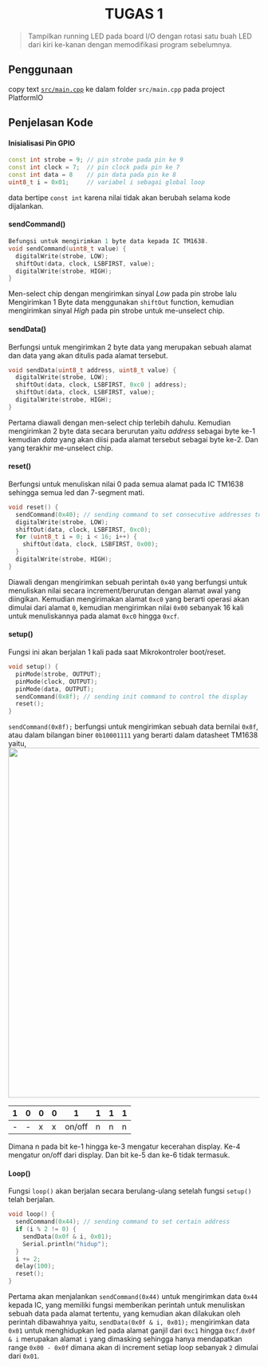 <h1 align='center'>TUGAS 1</h1>

>Tampilkan running LED pada board I/O dengan rotasi satu buah LED dari kiri ke-kanan dengan memodifikasi program sebelumnya.

## Penggunaan
copy text [`src/main.cpp`](https://github.com/azzamjhd/modul-prak-mikro/blob/0762a84d8dca36791cf0b62773bdc8f7d36826d0/Interface-1/src/main.cpp) ke dalam folder `src/main.cpp` pada project PlatformIO
## Penjelasan Kode
#### Inisialisasi Pin GPIO
```cpp
const int strobe = 9; // pin strobe pada pin ke 9
const int clock = 7;  // pin clock pada pin ke 7
const int data = 8    // pin data pada pin ke 8
uint8_t i = 0x01;     // variabel i sebagai global loop
```
data bertipe `const int` karena nilai tidak akan berubah selama kode dijalankan.

#### sendCommand()
```cpp
Befungsi untuk mengirimkan 1 byte data kepada IC TM1638.
void sendCommand(uint8_t value) {
  digitalWrite(strobe, LOW);
  shiftOut(data, clock, LSBFIRST, value);
  digitalWrite(strobe, HIGH);
}
```
Men-select chip dengan mengirimkan sinyal *Low* pada pin strobe lalu Mengirimkan 1 Byte data menggunakan `shiftOut` function, kemudian mengirimkan sinyal *High* pada pin strobe untuk me-unselect chip.

#### sendData()
Berfungsi untuk mengirimkan 2 byte data yang merupakan sebuah alamat dan data yang akan ditulis pada alamat tersebut.
```cpp
void sendData(uint8_t address, uint8_t value) {
  digitalWrite(strobe, LOW);
  shiftOut(data, clock, LSBFIRST, 0xc0 | address);
  shiftOut(data, clock, LSBFIRST, value);
  digitalWrite(strobe, HIGH);
}
```
Pertama diawali dengan men-select chip terlebih dahulu. Kemudian mengirimkan 2 byte data secara berurutan yaitu *address* sebagai byte ke-1 kemudian *data* yang akan diisi pada alamat tersebut sebagai byte ke-2. Dan yang terakhir me-unselect chip.

#### reset()
Berfungsi untuk menuliskan nilai 0 pada semua alamat pada IC TM1638 sehingga semua led dan 7-segment mati.
```cpp
void reset() {
  sendCommand(0x40); // sending command to set consecutive addresses to 0
  digitalWrite(strobe, LOW);
  shiftOut(data, clock, LSBFIRST, 0xc0);
  for (uint8_t i = 0; i < 16; i++) {
    shiftOut(data, clock, LSBFIRST, 0x00);
  }
  digitalWrite(strobe, HIGH);
}
```
Diawali dengan mengirimkan sebuah perintah `0x40` yang berfungsi untuk menuliskan nilai secara increment/berurutan dengan alamat awal yang diingikan. Kemudian mengirimakan alamat `0xc0` yang berarti operasi akan dimulai dari alamat `0`, kemudian mengirimkan nilai `0x00` sebanyak 16 kali untuk menuliskannya pada alamat `0xc0` hingga `0xcf`.


#### setup()
Fungsi ini akan berjalan 1 kali pada saat Mikrokontroler boot/reset. 
```cpp
void setup() {
  pinMode(strobe, OUTPUT);
  pinMode(clock, OUTPUT);
  pinMode(data, OUTPUT);
  sendCommand(0x8f); // sending init command to control the display
  reset();
}
```
`sendCommand(0x8f);` berfungsi untuk mengirimkan sebuah data bernilai `0x8f`, atau dalam bilangan biner `0b10001111` yang berarti dalam datasheet TM1638 yaitu,
<br><image src="https://github.com/azzamjhd/modul-prak-mikro/blob/69ef185c262d7293858fe40e5f88ffe5d10a2927/assets/init.jpg" width="700">

|1|0|0|0|1|1|1|1|
|-|-|-|-|-|-|-|-|
|-|-|x|x|on/off|n|n|n|

Dimana n pada bit ke-1 hingga ke-3 mengatur kecerahan display. Ke-4 mengatur on/off dari display. Dan bit ke-5 dan ke-6 tidak termasuk.

#### Loop()
Fungsi `loop()` akan berjalan secara berulang-ulang setelah fungsi `setup()` telah berjalan.
```cpp
void loop() {
  sendCommand(0x44); // sending command to set certain address
  if (i % 2 != 0) {
    sendData(0x0f & i, 0x01);
    Serial.println("hidup");
  }
  i += 2;
  delay(100);
  reset();
}
```
Pertama akan menjalankan `sendCommand(0x44)` untuk mengirimkan data `0x44` kepada IC, yang memiliki fungsi memberikan perintah untuk menuliskan sebuah data pada alamat tertentu, yang kemudian akan dilakukan oleh perintah dibawahnya yaitu, `sendData(0x0f & i, 0x01);` mengirimkan data `0x01` untuk menghidupkan led pada alamat ganjil dari `0xc1` hingga `0xcf`.`0x0f & i` merupakan alamat `i` yang dimasking sehingga hanya mendapatkan range `0x00 - 0x0f` dimana akan di increment setiap loop sebanyak `2` dimulai dari `0x01`.